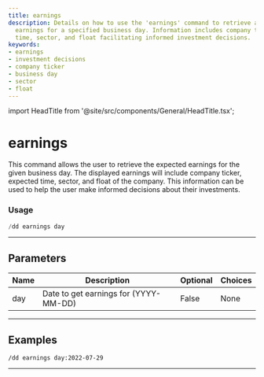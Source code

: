 ```yaml
---
title: earnings
description: Details on how to use the 'earnings' command to retrieve anticipated
  earnings for a specified business day. Information includes company ticker, expected
  time, sector, and float facilitating informed investment decisions.
keywords:
- earnings
- investment decisions
- company ticker
- business day
- sector
- float
---
```


import HeadTitle from '@site/src/components/General/HeadTitle.tsx';

<HeadTitle title="earnings - Duedilligence - Discord - Reference | OpenBB Bot Docs" />

# earnings

This command allows the user to retrieve the expected earnings for the given business day. The displayed earnings will include company ticker, expected time, sector, and float of the company. This information can be used to help the user make informed decisions about their investments.

### Usage

```python wordwrap
/dd earnings day
```

---

## Parameters

| Name | Description | Optional | Choices |
| ---- | ----------- | -------- | ------- |
| day | Date to get earnings for (YYYY-MM-DD) | False | None |


---

## Examples

```
/dd earnings day:2022-07-29
```
---
